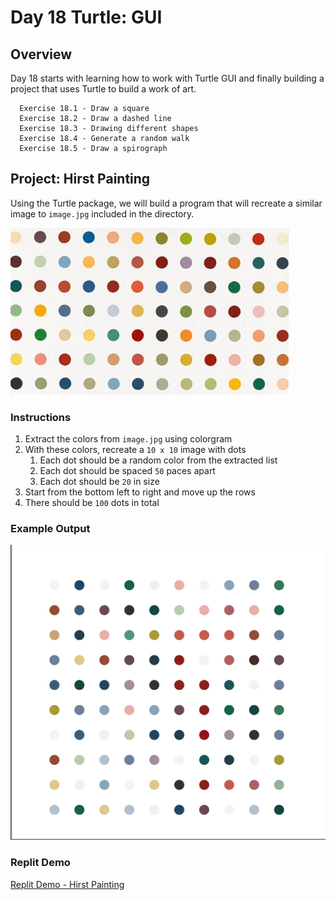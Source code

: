 # Day 18 Turtle: GUI

## Overview

Day 18 starts with learning how to work with Turtle GUI and finally building a project that uses Turtle to build a work of art.

      Exercise 18.1 - Draw a square
      Exercise 18.2 - Draw a dashed line
      Exercise 18.3 - Drawing different shapes
      Exercise 18.4 - Generate a random walk
      Exercise 18.5 - Draw a spirograph

## Project: Hirst Painting

Using the Turtle package, we will build a program that will recreate a similar image to `image.jpg` included in the directory.

![Turtle Image](Images/image.jpg)

### Instructions

1. Extract the colors from `image.jpg` using colorgram
2. With these colors, recreate a `10 x 10` image with dots
   1. Each dot should be a random color from the extracted list
   2. Each dot should be spaced `50` paces apart
   3. Each dot should be `20` in size
3. Start from the bottom left to right and move up the rows
4. There should be `100` dots in total

### Example Output

![Hirst Painting](Images/hirst_painting.png)

### Replit Demo

[Replit Demo - Hirst Painting](https://replit.com/@EoghyUnscripted/Hirst-Painting)